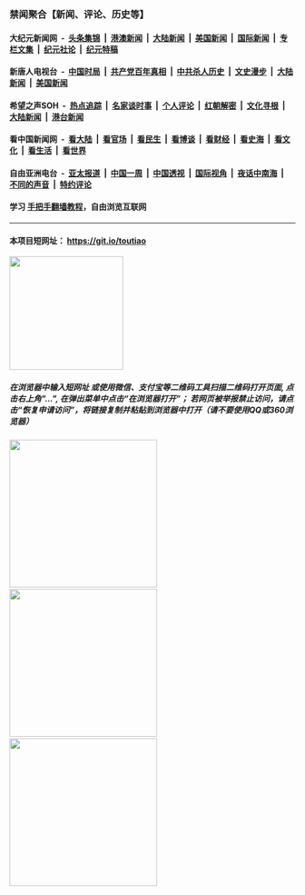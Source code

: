 ### 禁闻聚合【新闻、评论、历史等】

#### 大纪元新闻网 &nbsp;-&nbsp; [头条集锦](indexes/E头条集锦.md?t=02071202) &nbsp;|&nbsp; [港澳新闻](indexes/E港澳新闻.md?t=02071202)  &nbsp;|&nbsp; [大陆新闻](indexes/E大陆新闻.md?t=02071202) &nbsp;|&nbsp; [美国新闻](indexes/E美国新闻.md?t=02071202) &nbsp;|&nbsp; [国际新闻](indexes/E国际新闻.md?t=02071202) &nbsp;|&nbsp; [专栏文集](indexes/E专栏文集.md?t=02071202) &nbsp;|&nbsp; [纪元社论](indexes/E纪元社论.md?t=02071202) &nbsp;|&nbsp; [纪元特稿](indexes/E纪元特稿.md?t=02071202) 

#### 新唐人电视台 &nbsp;-&nbsp; [中国时局](indexes/N中国时局.md?t=02071202) &nbsp;|&nbsp; [共产党百年真相](indexes/N共产党百年真相.md?t=02071202) &nbsp;|&nbsp; [中共杀人历史](indexes/N中共杀人历史.md?t=02071202) &nbsp;|&nbsp; [文史漫步](indexes/N文史漫步.md?t=02071202) &nbsp;|&nbsp; [大陆新闻](indexes/N大陆新闻.md?t=02071202) &nbsp;|&nbsp; [美国新闻](indexes/N美国新闻.md?t=02071202)

#### 希望之声SOH &nbsp;-&nbsp; [热点追踪](indexes/H热点追踪.md?t=02071202) &nbsp;|&nbsp; [名家谈时事](indexes/H名家谈时事.md?t=02071202) &nbsp;|&nbsp; [个人评论](indexes/H个人评论.md?t=02071202)  &nbsp;|&nbsp; [红朝解密](indexes/H红朝解密.md?t=02071202) &nbsp;|&nbsp; [文化寻根](indexes/H文化寻根.md?t=02071202) &nbsp;|&nbsp; [大陆新闻](indexes/H大陆新闻.md?t=02071202) &nbsp;|&nbsp; [港台新闻](indexes/H港台新闻.md?t=02071202)

#### 看中国新闻网 &nbsp;-&nbsp; [看大陆](indexes/S看大陆.md?t=02071202) &nbsp;|&nbsp; [看官场](indexes/S看官场.md?t=02071202) &nbsp;|&nbsp; [看民生](indexes/S看民生.md?t=02071202)  &nbsp;|&nbsp; [看博谈](indexes/S看博谈.md?t=02071202) &nbsp;|&nbsp; [看财经](indexes/S看财经.md?t=02071202) &nbsp;|&nbsp; [看史海](indexes/S看史海.md?t=02071202) &nbsp;|&nbsp; [看文化](indexes/S看文化.md?t=02071202) &nbsp;|&nbsp; [看生活](indexes/S看生活.md?t=02071202) &nbsp;|&nbsp; [看世界](indexes/S看世界.md?t=02071202)

#### 自由亚洲电台 &nbsp;-&nbsp; [亚太报道](indexes/R亚太报道.md?t=02071202) &nbsp;|&nbsp; [中国一周](indexes/R中国一周.md?t=02071202) &nbsp;|&nbsp; [中国透视](indexes/R中国透视.md?t=02071202)  &nbsp;|&nbsp; [国际视角](indexes/R国际视角.md?t=02071202) &nbsp;|&nbsp; [夜话中南海](indexes/R夜话中南海.md?t=02071202) &nbsp;|&nbsp; [不同的声音](indexes/R不同的声音.md?t=02071202) &nbsp;|&nbsp; [特约评论](indexes/R特约评论.md?t=02071202)

#### 学习 [手把手翻墙教程](https://github.com/gfw-breaker/guides/wiki)，自由浏览互联网

----

#### 本项目短网址： https://git.io/toutiao
<img src="https://raw.githubusercontent.com/gfw-breaker/banned-news/master/scripts/img/qr.png" width="200px"/>  

##### 在浏览器中输入短网址 或使用微信、支付宝等二维码工具扫描二维码打开页面, 点击右上角"...", 在弹出菜单中点击“在浏览器打开”； 若网页被举报禁止访问，请点击“恢复申请访问”，将链接复制并粘贴到浏览器中打开（请不要使用QQ或360浏览器）

<img src="https://raw.githubusercontent.com/gfw-breaker/banned-news/master/scripts/img/1.png" width="260px"/> &nbsp; <img src="https://raw.githubusercontent.com/gfw-breaker/banned-news/master/scripts/img/2.png" width="260px"/> &nbsp; <img src="https://raw.githubusercontent.com/gfw-breaker/banned-news/master/scripts/img/3.png" width="260px"/>
